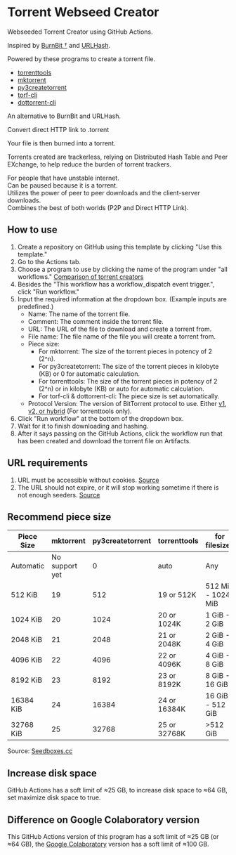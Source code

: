 # Torrent Webseed Creator
Webseeded Torrent Creator using GitHub Actions.

Inspired by [BurnBit †](https://web.archive.org/web/20160304022643/http://burnbit.com/) and [URLHash](http://www.urlhash.com/).

Powered by these programs to create a torrent file.
* [torrenttools](https://github.com/fbdtemme/torrenttools)
* [mktorrent](https://github.com/pobrn/mktorrent)
* [py3createtorrent](https://github.com/rsnitsch/py3createtorrent)
* [torf-cli](https://github.com/rndusr/torf-cli)
* [dottorrent-cli](https://github.com/kz26/dottorrent-cli)

An alternative to BurnBit and URLHash.

Convert direct HTTP link to .torrent

Your file is then burned into a torrent.

Torrents created are trackerless, relying on Distributed Hash Table and Peer EXchange, to help reduce the burden of torrent trackers.

For people that have unstable internet.\
Can be paused because it is a torrent.\
Utilizes the power of peer to peer downloads and the client-server downloads.\
Combines the best of both worlds (P2P and Direct HTTP Link).

## How to use
1. Create a repository on GitHub using this template by clicking "Use this template."
2. Go to the Actions tab.
3. Choose a program to use by clicking the name of the program under "all workflows." [Comparison of torrent creators](https://github.com/AnimMouse/torrent-webseed-creator/wiki/Comparison-of-torrent-creators)
4. Besides the "This workflow has a workflow_dispatch event trigger.", click "Run workflow."
4. Input the required information at the dropdown box. (Example inputs are predefined.)
   * Name: The name of the torrent file.
   * Comment: The comment inside the torrent file.
   * URL: The URL of the file to download and create a torrent from.
   * File name: The file name of the file you will create a torrent from.
   * Piece size:
     * For mktorrent: The size of the torrent pieces in potency of 2 (2^n).
     * For py3createtorrent: The size of the torrent pieces in kilobyte (KB) or 0 for automatic calculation.
     * For torrenttools: The size of the torrent pieces in potency of 2 (2^n) or in kilobyte (KB) or auto for automatic calculation.
	 * For torf-cli & dottorrent-cli: The piece size is set automatically.
   * Protocol Version: The version of BitTorrent protocol to use. Either [v1](https://www.bittorrent.org/beps/bep_0003.html), [v2, or hybrid](https://www.bittorrent.org/beps/bep_0052.html) (For torrenttools only).
5. Click "Run workflow" at the bottom of the dropdown box.
5. Wait for it to finish downloading and hashing.
6. After it says passing on the GitHub Actions, click the workflow run that has been created and download the torrent file on Artifacts.

## URL requirements
1. URL must be accessible without cookies. [Source](http://www.urlhash.com/)
2. The URL should not expire, or it will stop working sometime if there is not enough seeders. [Source](https://web.archive.org/web/20160310075751/http://burnbit.com/faq#httpseeds)

## Recommend piece size
| Piece Size | mktorrent      | py3createtorrent | torrenttools | for filesizes      |
|------------|----------------|------------------|--------------|--------------------|
| Automatic  | No support yet | 0                | auto         | Any                |
| 512 KiB    | 19             | 512              | 19 or 512K   | 512 MiB - 1024 MiB |
| 1024 KiB   | 20             | 1024             | 20 or 1024K  | 1 GiB - 2 GiB      |
| 2048 KiB   | 21             | 2048             | 21 or 2048K  | 2 GiB - 4 GiB      |
| 4096 KiB   | 22             | 4096             | 22 or 4096K  | 4 GiB - 8 GiB      |
| 8192 KiB   | 23             | 8192             | 23 or  8192K | 8 GiB - 16 GiB     |
| 16384 KiB  | 24             | 16384            | 24 or 16384K | 16 GiB - 512 GiB   |
| 32768 KiB  | 25             | 32768            | 25 or 32768K | >512 GiB           |

Source: [Seedboxes.cc](https://community.seedboxes.cc/articles/how-to-create-a-torrent-via-the-command-line)

## Increase disk space
GitHub Actions has a soft limit of ≈25 GB, to increase disk space to ≈64 GB, set maximize disk space to true.

## Difference on Google Colaboratory version
This GitHub Actions version of this program has a soft limit of ≈25 GB (or ≈64 GB), the [Google Colaboratory](https://github.com/AnimMouse/torrent-webseed-creator-colab) version has a soft limit of ≈100 GB.